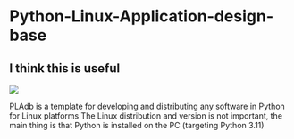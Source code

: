 # Python-Linux-Application-design-base
## I think this is useful

![](https://i.redd.it/0c2awkxb83j91.gif)

PLAdb is a template for developing and distributing any software in Python for Linux platforms
The Linux distribution and version is not important, the main thing is that Python is installed on the PC (targeting Python 3.11)
